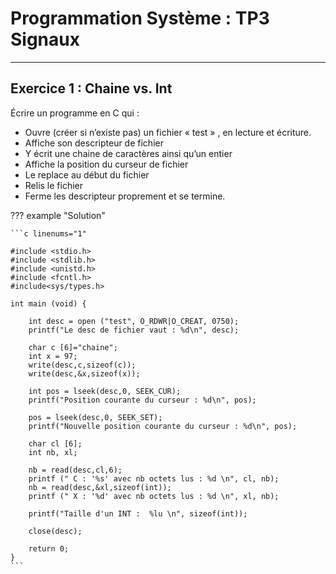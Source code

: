 # Programmation Système : TP3 Signaux

---

## Exercice 1 : Chaine vs. Int

Écrire un programme en C qui :  

- Ouvre (créer si n’existe pas) un fichier « test » , en lecture et écriture.
- Affiche son descripteur de fichier
- Y écrit une chaine de caractères ainsi qu’un entier
- Affiche la position du curseur de fichier
- Le replace au début du fichier
- Relis le fichier
- Ferme les descripteur proprement et se termine.

??? example "Solution"

    ```c linenums="1"
    
    #include <stdio.h>
    #include <stdlib.h>
    #include <unistd.h>
    #include <fcntl.h>
    #include<sys/types.h>
    
    int main (void) {
        
        int desc = open ("test", O_RDWR|O_CREAT, 0750);  
        printf("Le desc de fichier vaut : %d\n", desc);
    
        char c [6]="chaine";
        int x = 97;
        write(desc,c,sizeof(c)); 
        write(desc,&x,sizeof(x));
    
        int pos = lseek(desc,0, SEEK_CUR);
        printf("Position courante du curseur : %d\n", pos);
        
        pos = lseek(desc,0, SEEK_SET);
        printf("Nouvelle position courante du curseur : %d\n", pos);
            
        char cl [6];
        int nb, xl;
        
        nb = read(desc,cl,6);
        printf (" C : '%s' avec nb octets lus : %d \n", cl, nb);
        nb = read(desc,&xl,sizeof(int));
        printf (" X : '%d' avec nb octets lus : %d \n", xl, nb);
        
        printf("Taille d'un INT :  %lu \n", sizeof(int));	
        
        close(desc);
        
        return 0; 
    }
    ```
    